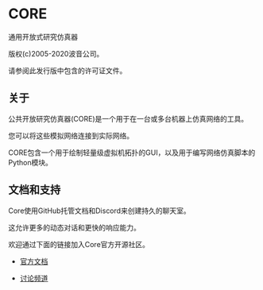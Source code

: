 # CORE

通用开放式研究仿真器

版权(c)2005-2020波音公司。

请参阅此发行版中包含的许可证文件。

## 关于

公共开放研究仿真器(CORE)是一个用于在一台或多台机器上仿真网络的工具。

您可以将这些模拟网络连接到实际网络。

CORE包含一个用于绘制轻量级虚拟机拓扑的GUI，以及用于编写网络仿真脚本的Python模块。

## 文档和支持

Core使用GitHub托管文档和Discord来创建持久的聊天室。

这允许更多的动态对话和更快的响应能力。

欢迎通过下面的链接加入Core官方开源社区。

* [官方文档](https://coreemu.github.io/core/)

* [讨论频道](https://discord.gg/AKd7kmP)

